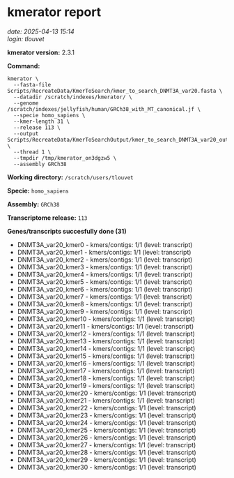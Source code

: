 # kmerator report
*date: 2025-04-13 15:14*  
*login: tlouvet*

**kmerator version:** 2.3.1

**Command:**

```
kmerator \
  --fasta-file Scripts/RecreateData/KmerToSearch/kmer_to_search_DNMT3A_var20.fasta \
  --datadir /scratch/indexes/kmerator/ \
  --genome /scratch/indexes/jellyfish/human/GRCh38_with_MT_canonical.jf \
  --specie homo_sapiens \
  --kmer-length 31 \
  --release 113 \
  --output Scripts/RecreateData/KmerToSearchOutput/kmer_to_search_DNMT3A_var20_output \
  --thread 1 \
  --tmpdir /tmp/kmerator_on3dgzw5 \
  --assembly GRCh38
```

**Working directory:** `/scratch/users/tlouvet`

**Specie:** `homo_sapiens`

**Assembly:** `GRCh38`

**Transcriptome release:** `113`

**Genes/transcripts succesfully done (31)**

- DNMT3A_var20_kmer0 - kmers/contigs: 1/1 (level: transcript)
- DNMT3A_var20_kmer1 - kmers/contigs: 1/1 (level: transcript)
- DNMT3A_var20_kmer2 - kmers/contigs: 1/1 (level: transcript)
- DNMT3A_var20_kmer3 - kmers/contigs: 1/1 (level: transcript)
- DNMT3A_var20_kmer4 - kmers/contigs: 1/1 (level: transcript)
- DNMT3A_var20_kmer5 - kmers/contigs: 1/1 (level: transcript)
- DNMT3A_var20_kmer6 - kmers/contigs: 1/1 (level: transcript)
- DNMT3A_var20_kmer7 - kmers/contigs: 1/1 (level: transcript)
- DNMT3A_var20_kmer8 - kmers/contigs: 1/1 (level: transcript)
- DNMT3A_var20_kmer9 - kmers/contigs: 1/1 (level: transcript)
- DNMT3A_var20_kmer10 - kmers/contigs: 1/1 (level: transcript)
- DNMT3A_var20_kmer11 - kmers/contigs: 1/1 (level: transcript)
- DNMT3A_var20_kmer12 - kmers/contigs: 1/1 (level: transcript)
- DNMT3A_var20_kmer13 - kmers/contigs: 1/1 (level: transcript)
- DNMT3A_var20_kmer14 - kmers/contigs: 1/1 (level: transcript)
- DNMT3A_var20_kmer15 - kmers/contigs: 1/1 (level: transcript)
- DNMT3A_var20_kmer16 - kmers/contigs: 1/1 (level: transcript)
- DNMT3A_var20_kmer17 - kmers/contigs: 1/1 (level: transcript)
- DNMT3A_var20_kmer18 - kmers/contigs: 1/1 (level: transcript)
- DNMT3A_var20_kmer19 - kmers/contigs: 1/1 (level: transcript)
- DNMT3A_var20_kmer20 - kmers/contigs: 1/1 (level: transcript)
- DNMT3A_var20_kmer21 - kmers/contigs: 1/1 (level: transcript)
- DNMT3A_var20_kmer22 - kmers/contigs: 1/1 (level: transcript)
- DNMT3A_var20_kmer23 - kmers/contigs: 1/1 (level: transcript)
- DNMT3A_var20_kmer24 - kmers/contigs: 1/1 (level: transcript)
- DNMT3A_var20_kmer25 - kmers/contigs: 1/1 (level: transcript)
- DNMT3A_var20_kmer26 - kmers/contigs: 1/1 (level: transcript)
- DNMT3A_var20_kmer27 - kmers/contigs: 1/1 (level: transcript)
- DNMT3A_var20_kmer28 - kmers/contigs: 1/1 (level: transcript)
- DNMT3A_var20_kmer29 - kmers/contigs: 1/1 (level: transcript)
- DNMT3A_var20_kmer30 - kmers/contigs: 1/1 (level: transcript)
